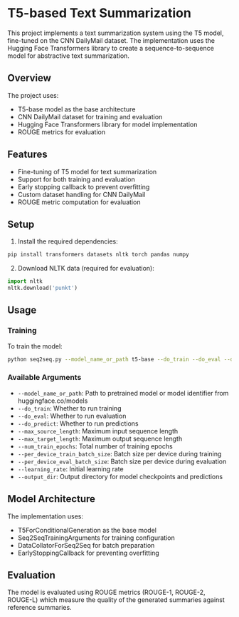 # T5-based Text Summarization

This project implements a text summarization system using the T5 model, fine-tuned on the CNN DailyMail dataset. The implementation uses the Hugging Face Transformers library to create a sequence-to-sequence model for abstractive text summarization.

## Overview

The project uses:
- T5-base model as the base architecture
- CNN DailyMail dataset for training and evaluation
- Hugging Face Transformers library for model implementation
- ROUGE metrics for evaluation

## Features

- Fine-tuning of T5 model for text summarization
- Support for both training and evaluation
- Early stopping callback to prevent overfitting
- Custom dataset handling for CNN DailyMail
- ROUGE metric computation for evaluation

## Setup

1. Install the required dependencies:
```bash
pip install transformers datasets nltk torch pandas numpy
```

2. Download NLTK data (required for evaluation):
```python
import nltk
nltk.download('punkt')
```

## Usage

### Training

To train the model:
```bash
python seq2seq.py --model_name_or_path t5-base --do_train --do_eval --do_predict
```

### Available Arguments

- `--model_name_or_path`: Path to pretrained model or model identifier from huggingface.co/models
- `--do_train`: Whether to run training
- `--do_eval`: Whether to run evaluation
- `--do_predict`: Whether to run predictions
- `--max_source_length`: Maximum input sequence length
- `--max_target_length`: Maximum output sequence length
- `--num_train_epochs`: Total number of training epochs
- `--per_device_train_batch_size`: Batch size per device during training
- `--per_device_eval_batch_size`: Batch size per device during evaluation
- `--learning_rate`: Initial learning rate
- `--output_dir`: Output directory for model checkpoints and predictions

## Model Architecture

The implementation uses:
- T5ForConditionalGeneration as the base model
- Seq2SeqTrainingArguments for training configuration
- DataCollatorForSeq2Seq for batch preparation
- EarlyStoppingCallback for preventing overfitting

## Evaluation

The model is evaluated using ROUGE metrics (ROUGE-1, ROUGE-2, ROUGE-L) which measure the quality of the generated summaries against reference summaries.